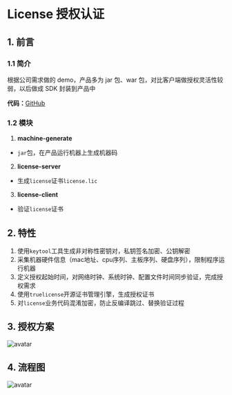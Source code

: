 # License 授权认证 <!-- {docsify-ignore-all} -->

## 1. 前言

### 1.1 简介

根据公司需求做的 demo，产品多为 jar 包、war 包，对比客户端做授权灵活性较弱，以后做成 SDK 封装到产品中

**代码：**[GitHub](https://github.com/fakebilly-dev/license)

### 1.2 模块
1. **machine-generate**
* ```jar```包，在产品运行机器上生成机器码
2. **license-server**
* 生成```license```证书```license.lic```
3. **license-client**
* 验证```license```证书

## 2. 特性
1. 使用```keytool```工具生成非对称性密钥对，私钥签名加密、公钥解密
2. 采集机器硬件信息（mac地址、cpu序列、主板序列、硬盘序列），限制程序运行机器
3. 定义授权起始时间，对网络时钟、系统时钟、配置文件时间同步验证，完成授权需求
4. 使用```truelicense```开源证书管理引擎，生成授权证书
5. 对```license```业务代码混淆加密，防止反编译跳过、替换验证过程

## 3. 授权方案
![avatar](https://github.com/fakebilly-dev/photo-gallery/raw/master/license-picture/license-flow.jpg)

## 4. 流程图
![avatar](https://github.com/fakebilly-dev/photo-gallery/raw/master/license-picture/license-plan.jpg)